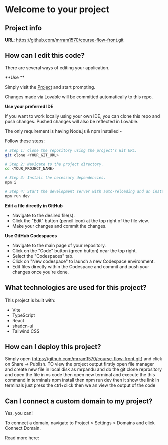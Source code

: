 # Welcome to your project

## Project info

**URL**: https://github.com/mrram1570/course-flow-front.git

## How can I edit this code?

There are several ways of editing your application.

**Use **

Simply visit the [Project](https://github.com/mrram1570/course-flow-front.git) and start prompting.

Changes made via Lovable will be committed automatically to this repo.

**Use your preferred IDE**

If you want to work locally using your own IDE, you can clone this repo and push changes. Pushed changes will also be reflected in Lovable.

The only requirement is having Node.js & npm installed - 

Follow these steps:

```sh
# Step 1: Clone the repository using the project's Git URL.
git clone <YOUR_GIT_URL>

# Step 2: Navigate to the project directory.
cd <YOUR_PROJECT_NAME>

# Step 3: Install the necessary dependencies.
npm i

# Step 4: Start the development server with auto-reloading and an instant preview.
npm run dev
```

**Edit a file directly in GitHub**

- Navigate to the desired file(s).
- Click the "Edit" button (pencil icon) at the top right of the file view.
- Make your changes and commit the changes.

**Use GitHub Codespaces**

- Navigate to the main page of your repository.
- Click on the "Code" button (green button) near the top right.
- Select the "Codespaces" tab.
- Click on "New codespace" to launch a new Codespace environment.
- Edit files directly within the Codespace and commit and push your changes once you're done.

## What technologies are used for this project?

This project is built with:

- Vite
- TypeScript
- React
- shadcn-ui
- Tailwind CSS

## How can I deploy this project?

Simply open (https://github.com/mrram1570/course-flow-front.git) and click on Share -> Publish.
TO view the project output firstly open file manager and create new file in local disk as mrpandu and do the git clone reprository  and open the file in vs code then open new terminal and  execute the this command in terminals npm install  then npm run dev  then it show the link in terminals  just press the ctrl+click then we an view the output of the code 

## Can I connect a custom domain to my project?

Yes, you can!

To connect a domain, navigate to Project > Settings > Domains and click Connect Domain.

Read more here: 

